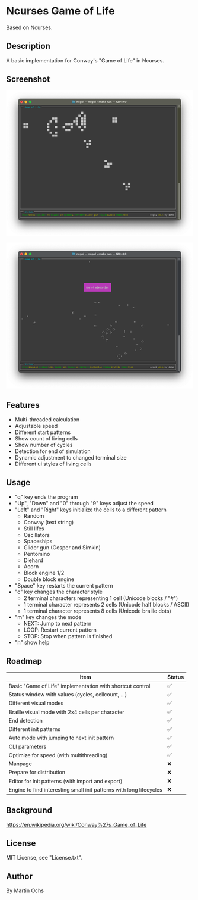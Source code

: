 
# Ncurses Game of Life

Based on Ncurses.

## Description

A basic implementation for Conway's "Game of Life" in Ncurses.

## Screenshot

![Screenshot](./doc/Screenshot1.png)

![Screenshot](./doc/Screenshot2.png)

## Features

- Multi-threaded calculation
- Adjustable speed
- Different start patterns
- Show count of living cells
- Show number of cycles
- Detection for end of simulation
- Dynamic adjustment to changed terminal size
- Different ui styles of living cells

## Usage

- "q" key ends the program
- "Up", "Down" and "0" through "9" keys adjust the speed
- "Left" and "Right" keys initialize the cells to a different pattern
  - Random
  - Conway (text string)
  - Still lifes
  - Oscillators
  - Spaceships
  - Glider gun (Gosper and Simkin)
  - Pentomino
  - Diehard
  - Acorn
  - Block engine 1/2
  - Double block engine
- "Space" key restarts the current pattern
- "c" key changes the character style
  - 2 terminal characters representing 1 cell (Unicode blocks / "#")
  - 1 terminal character represents 2 cells (Unicode half blocks / ASCII)
  - 1 terminal character represents 8 cells (Unicode braille dots)
- "m" key changes the mode
  - NEXT: Jump to next pattern
  - LOOP: Restart current pattern
  - STOP: Stop when pattern is finished
- "h" show help

## Roadmap

| Item                                                                | Status |
|---------------------------------------------------------------------|--------|
| Basic "Game of Life" implementation with shortcut control           | ✅      |
| Status window with values (cycles, cellcount, ...)                  | ✅      |
| Different visual modes                                              | ✅      |
| Braille visual mode with 2x4 cells per character                    | ✅      |
| End detection                                                       | ✅      |
| Different init patterns                                             | ✅      |
| Auto mode with jumping to next init pattern                         | ✅      |
| CLI parameters                                                      | ✅      |
| Optimize for speed (with multithreading)                            | ✅      |
| Manpage                                                             | ❌      |
| Prepare for distribution                                            | ❌      |
| Editor for init patterns (with import and export)                   | ❌      |
| Engine to find interesting small init patterns with long lifecycles | ❌      |

## Background

<https://en.wikipedia.org/wiki/Conway%27s_Game_of_Life>

## License

MIT License, see "License.txt".

## Author

By Martin Ochs
